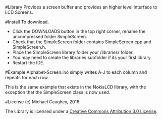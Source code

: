 #Library
Provides a screen buffer and provides an higher level interface to LCD Screens.


#Install
To download. 
* Click the DOWNLOADS button in the top right corner, rename the uncompressed folder SimpleScreen. 
* Check that the SimpleScreen folder contains SimpleScreen.cpp and SimpleScreen.h. 
* Place the SimpleScreen library folder your /libraries/ folder. 
* You may need to create the libraries subfolder if its your first library. 
* Restart the IDE.


#Example
Alphabet-Screen.ino simply writes A-J to each column and repeats for each row.

This is the same example that exists in the NokiaLCD library, 
with the exception that the SimpleScreen class is now used.

#License
(c) Michael Caughey, 2016

The Library is licensed under a [Creative Commons Attribution 3.0 License](https://creativecommons.org/licenses/by/3.0/). 